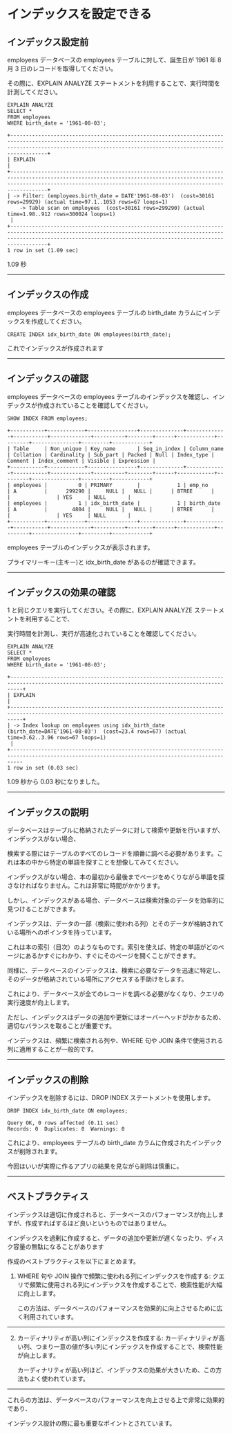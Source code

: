 # インデックスを設定できる

## インデックス設定前

employees データベースの employees テーブルに対して、誕生日が 1961 年 8 月 3 日のレコードを取得してください。

その際に、EXPLAIN ANALYZE ステートメントを利用することで、実行時間を計測してください。

```
EXPLAIN ANALYZE
SELECT *
FROM employees
WHERE birth_date = '1961-08-03';
```

```
+------------------------------------------------------------------------------------------------------------------------------------------------------------------------------------------------------------------------------+
| EXPLAIN                                                                                                                                                                                                                      |
+------------------------------------------------------------------------------------------------------------------------------------------------------------------------------------------------------------------------------+
| -> Filter: (employees.birth_date = DATE'1961-08-03')  (cost=30161 rows=29929) (actual time=97.1..1053 rows=67 loops=1)
    -> Table scan on employees  (cost=30161 rows=299290) (actual time=1.98..912 rows=300024 loops=1)
 |
+------------------------------------------------------------------------------------------------------------------------------------------------------------------------------------------------------------------------------+
1 row in set (1.09 sec)
```

1.09 秒

---

## インデックスの作成

employees データベースの employees テーブルの birth_date カラムにインデックスを作成してください。

```
CREATE INDEX idx_birth_date ON employees(birth_date);
```

これでインデックスが作成されます

---

## インデックスの確認

employees データベースの employees テーブルのインデックスを確認し、インデックスが作成されていることを確認してください。

```
SHOW INDEX FROM employees;
```

```
+-----------+------------+----------------+--------------+-------------+-----------+-------------+----------+--------+------+------------+---------+---------------+---------+------------+
| Table     | Non_unique | Key_name       | Seq_in_index | Column_name | Collation | Cardinality | Sub_part | Packed | Null | Index_type | Comment | Index_comment | Visible | Expression |
+-----------+------------+----------------+--------------+-------------+-----------+-------------+----------+--------+------+------------+---------+---------------+---------+------------+
| employees |          0 | PRIMARY        |            1 | emp_no      | A         |      299290 |     NULL |   NULL |      | BTREE      |         |               | YES     | NULL       |
| employees |          1 | idx_birth_date |            1 | birth_date  | A         |        4804 |     NULL |   NULL |      | BTREE      |         |               | YES     | NULL       |
+-----------+------------+----------------+--------------+-------------+-----------+-------------+----------+--------+------+------------+---------+---------------+---------+------------+
```

employees テーブルのインデックスが表示されます。

プライマリーキー(主キー)と idx_birth_date があるのが確認できます。

---

## インデックスの効果の確認

1 と同じクエリを実行してください。その際に、EXPLAIN ANALYZE ステートメントを利用することで、

実行時間を計測し、実行が高速化されていることを確認してください。

```
EXPLAIN ANALYZE
SELECT *
FROM employees
WHERE birth_date = '1961-08-03';
```

```
+------------------------------------------------------------------------------------------------------------------------------------------------+
| EXPLAIN                                                                                                                                        |
+------------------------------------------------------------------------------------------------------------------------------------------------+
| -> Index lookup on employees using idx_birth_date (birth_date=DATE'1961-08-03')  (cost=23.4 rows=67) (actual time=3.62..3.96 rows=67 loops=1)
 |
+------------------------------------------------------------------------------------------------------------------------------------------------
1 row in set (0.03 sec)
```

1.09 秒から 0.03 秒になりました。

---

## インデックスの説明

データベースはテーブルに格納されたデータに対して検索や更新を行いますが、インデックスがない場合、

検索する際にはテーブルのすべてのレコードを順番に調べる必要があります。これは本の中から特定の単語を探すことを想像してみてください。

インデックスがない場合、本の最初から最後までページをめくりながら単語を探さなければなりません。これは非常に時間がかかります。

しかし、インデックスがある場合、データベースは検索対象のデータを効率的に見つけることができます。

インデックスは、データの一部（検索に使われる列）とそのデータが格納されている場所へのポインタを持っています。

これは本の索引（目次）のようなものです。索引を使えば、特定の単語がどのページにあるかすぐにわかり、すぐにそのページを開くことができます。

同様に、データベースのインデックスは、検索に必要なデータを迅速に特定し、そのデータが格納されている場所にアクセスする手助けをします。

これにより、データベースが全てのレコードを調べる必要がなくなり、クエリの実行速度が向上します。

ただし、インデックスはデータの追加や更新にはオーバーヘッドがかかるため、適切なバランスを取ることが重要です。

インデックスは、頻繁に検索される列や、WHERE 句や JOIN 条件で使用される列に適用することが一般的です。

---

## インデックスの削除

インデックスを削除するには、DROP INDEX ステートメントを使用します。

```
DROP INDEX idx_birth_date ON employees;
```

```
Query OK, 0 rows affected (0.11 sec)
Records: 0  Duplicates: 0  Warnings: 0
```

これにより、employees テーブルの birth_date カラムに作成されたインデックスが削除されます。

今回はいいが実際に作るアプリの結果を見ながら削除は慎重に。

---

## ベストプラクティス

インデックスは適切に作成されると、データベースのパフォーマンスが向上しますが、作成すればするほど良いというものではありません。

インデックスを過剰に作成すると、データの追加や更新が遅くなったり、ディスク容量の無駄になることがあります

作成のベストプラクティスを以下にまとめます。

1. WHERE 句や JOIN 操作で頻繁に使われる列にインデックスを作成する:
   クエリで頻繁に使用される列にインデックスを作成することで、検索性能が大幅に向上します。

   この方法は、データベースのパフォーマンスを効果的に向上させるために広く利用されています。

---

2. カーディナリティが高い列にインデックスを作成する:
   カーディナリティが高い列、つまり一意の値が多い列にインデックスを作成することで、検索性能が向上します。

   カーディナリティが高い列ほど、インデックスの効果が大きいため、この方法もよく使われています。

---

これらの方法は、データベースのパフォーマンスを向上させる上で非常に効果的であり、

インデックス設計の際に最も重要なポイントとされています。

